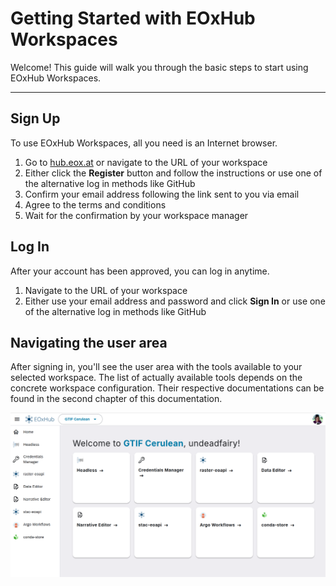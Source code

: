 # Getting Started with EOxHub Workspaces

Welcome! This guide will walk you through the basic steps to start using EOxHub Workspaces.

---

## Sign Up

To use EOxHub Workspaces, all you need is an Internet browser.

1. Go to [hub.eox.at](https://hub.eox.at) or navigate to the URL of your workspace
2. Either click the **Register** button and follow the instructions or use one of the alternative log in methods like GitHub
3. Confirm your email address following the link sent to you via email
4. Agree to the terms and conditions
5. Wait for the confirmation by your workspace manager

## Log In

After your account has been approved, you can log in anytime.

1. Navigate to the URL of your workspace
2. Either use your email address and password and click **Sign In** or use one of the alternative log in methods like GitHub

## Navigating the user area

After signing in, you'll see the user area with the tools available to your selected workspace. The list of actually available tools depends on the concrete workspace configuration. Their respective documentations can be found in the second chapter of this documentation.

![user area](assets/user_area.png)
